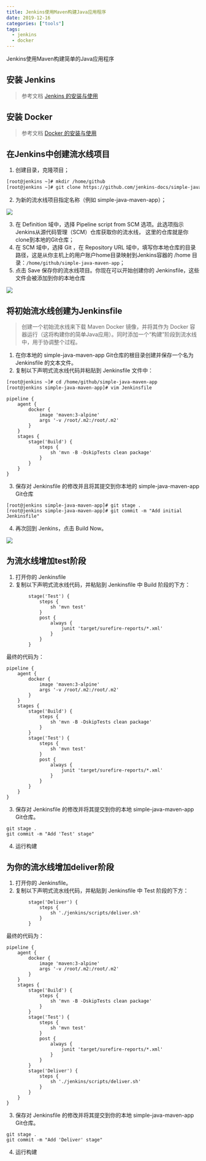 ```yaml
---
title: Jenkins使用Maven构建Java应用程序
date: 2019-12-16
categories: ["tools"]
tags:
  - jenkins
  - docker
---
```


Jenkins使用Maven构建简单的Java应用程序
<!--more-->

## 安装 Jenkins

> 参考文档 [Jenkins 的安装与使用](https://todevops.github.io/posts/jenkins/)

## 安装 Docker

> 参考文档 [Docker 的安装与使用](https://todevops.github.io/posts/docker/)

## 在Jenkins中创建流水线项目
1. 创建目录，克隆项目；

```bash
[root@jenkins ~]# mkdir /home/github
[root@jenkins ~]# git clone https://github.com/jenkins-docs/simple-java-maven-app.git /home/github/simple-java-maven-app
```

2. 为新的流水线项目指定名称（例如 simple-java-maven-app）；

![](/resources/jenkins/jenkins_07.png)

3. 在 Definition 域中，选择 Pipeline script from SCM 选项。此选项指示Jenkins从源代码管理（SCM）仓库获取你的流水线， 这里的仓库就是你clone到本地的Git仓库；
4. 在 SCM 域中，选择 Git ，在 Repository URL 域中，填写你本地仓库的目录路径，这是从你主机上的用户账户home目录映射到Jenkins容器的 /home 目录：`/home/github/simple-java-maven-app`；
5. 点击 Save 保存你的流水线项目。你现在可以开始创建你的 Jenkinsfile，这些文件会被添加到你的本地仓库

![](/resources/jenkins/jenkins_08.png)

## 将初始流水线创建为Jenkinsfile
> 创建一个初始流水线来下载 Maven Docker 镜像，并将其作为 Docker 容器运行（这将构建你的简单Java应用）。同时添加一个“构建”阶段到流水线中，用于协调整个过程。
1. 在你本地的 simple-java-maven-app Git仓库的根目录创建并保存一个名为 Jenkinsfile 的文本文件。
2. 复制以下声明式流水线代码并粘贴到 Jenkinsfile 文件中：

```bash
[root@jenkins ~]# cd /home/github/simple-java-maven-app
[root@jenkins simple-java-maven-app]# vim Jenkinsfile
```

```shell
pipeline {
    agent {
        docker {
            image 'maven:3-alpine'
            args '-v /root/.m2:/root/.m2'
        }
    }
    stages {
        stage('Build') {
            steps {
                sh 'mvn -B -DskipTests clean package'
            }
        }
    }
}
```

3. 保存对 Jenkinsfile 的修改并且将其提交到你本地的 simple-java-maven-app Git仓库
```shell
[root@jenkins simple-java-maven-app]# git stage .
[root@jenkins simple-java-maven-app]# git commit -m "Add initial Jenkinsfile"
```
4. 再次回到 Jenkins，点击 Build Now。

![](/resources/jenkins/jenkins_09.png)

## 为流水线增加test阶段
1. 打开你的 Jenkinsfile
2. 复制以下声明式流水线代码，并粘贴到 Jenkinsfile 中 Build 阶段的下方：
```shell
        stage('Test') {
            steps {
                sh 'mvn test'
            }
            post {
                always {
                    junit 'target/surefire-reports/*.xml'
                }
            }
        }
```
最终的代码为：
```shell
pipeline {
    agent {
        docker {
            image 'maven:3-alpine'
            args '-v /root/.m2:/root/.m2'
        }
    }
    stages {
        stage('Build') {
            steps {
                sh 'mvn -B -DskipTests clean package'
            }
        }
        stage('Test') { 
            steps {
                sh 'mvn test' 
            }
            post {
                always {
                    junit 'target/surefire-reports/*.xml'
                }
            }
        }
    }
}
```
3. 保存对 Jenkinsfile 的修改并将其提交到你的本地 simple-java-maven-app Git仓库。
```shell
git stage .
git commit -m "Add 'Test' stage"
```
4. 运行构建

## 为你的流水线增加deliver阶段
1. 打开你的 Jenkinsfile。
2. 复制以下声明式流水线代码，并粘贴到 Jenkinsfile 中 Test 阶段的下方：
```shell
        stage('Deliver') {
            steps {
                sh './jenkins/scripts/deliver.sh'
            }
        }
```
最终的代码为：
```shell
pipeline {
    agent {
        docker {
            image 'maven:3-alpine'
            args '-v /root/.m2:/root/.m2'
        }
    }
    stages {
        stage('Build') {
            steps {
                sh 'mvn -B -DskipTests clean package'
            }
        }
        stage('Test') {
            steps {
                sh 'mvn test'
            }
            post {
                always {
                    junit 'target/surefire-reports/*.xml'
                }
            }
        }
        stage('Deliver') { 
            steps {
                sh './jenkins/scripts/deliver.sh' 
            }
        }
    }
}
```
3. 保存对 Jenkinsfile 的修改并将其提交到你的本地 simple-java-maven-app Git仓库。
```shell
git stage .
git commit -m "Add 'Deliver' stage"
```
4. 运行构建